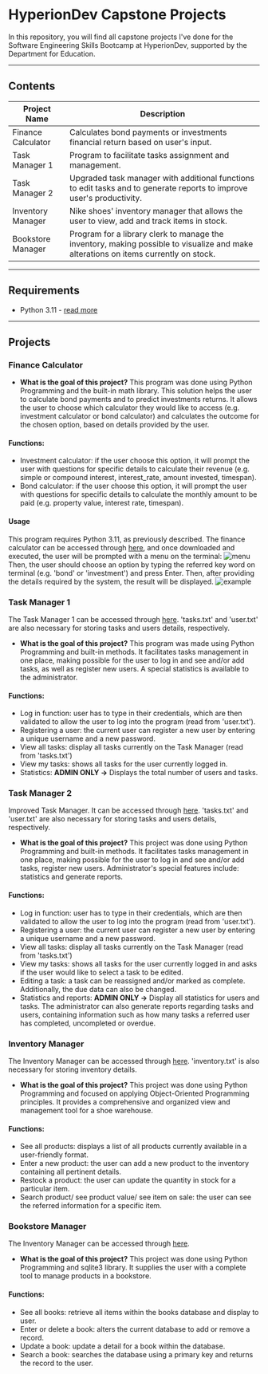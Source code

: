 # HyperionDev Capstone Projects

In this repository, you will find all capstone projects I've done for the Software Engineering Skills Bootcamp at HyperionDev, supported by the Department for Education.

---
## Contents

| Project Name | Description |
|--------------|-------------|
| Finance Calculator | Calculates bond payments or investments financial return based on user's input. |
| Task Manager 1 | Program to facilitate tasks assignment and management. |
| Task Manager 2 | Upgraded task manager with additional functions to edit tasks and to generate reports to improve user's productivity. |
| Inventory Manager | Nike shoes' inventory manager that allows the user to view, add and track items in stock. |
| Bookstore Manager | Program for a library clerk to manage the inventory, making possible to visualize and make alterations on items currently on stock. |

---
## Requirements

- Python 3.11 - [read more](https://www.python.org/downloads/release/python-3110/)
---

## Projects
### Finance Calculator

* **What is the goal of this project?**  This program was done using Python Programming and the built-in math library. This solution helps the user to calculate bond payments and to predict investments returns. It allows the user to choose which calculator they would like to access (e.g. investment calculator or bond calculator) and calculates the outcome for the chosen option, based on details provided by the user.

#### Functions:
* Investment calculator: if the user choose this option, it will prompt the user with questions for specific details to calculate their revenue (e.g. simple or compound interest, interest_rate, amount invested, timespan).
* Bond calculator: if the user choose this option, it will prompt the user with questions for specific details to calculate the monthly amount to be paid (e.g. property value, interest rate, timespan).

#### Usage
This program requires Python 3.11, as previously described. The finance calculator can be accessed through [here](finance_calculator/), and once downloaded and executed, the user will be prompted with a menu on the terminal:
![menu]([https://github.com/juliaalencarb/finalCapstone/blob/d76a143ef1f576c5645362531c707288066fadab/images/task_manager_menu.png])
Then, the user should choose an option by typing the referred key word on terminal (e.g. 'bond' or 'investment') and press Enter. Then, after providing the details required by the system, the result will be displayed.
![example]([https://github.com/juliaalencarb/finalCapstone/blob/d76a143ef1f576c5645362531c707288066fadab/images/finance_calculator_example.png])


### Task Manager 1

The Task Manager 1 can be accessed through [here](task_manager_1/). 'tasks.txt' and 'user.txt' are also necessary for storing tasks and users details, respectively.
* **What is the goal of this project?**  This program was made using Python Programming and built-in methods. It facilitates tasks management in one place, making possible for the user to log in and see and/or add tasks, as well as register new users. A special statistics is available to the administrator.

#### Functions:
* Log in function: user has to type in their credentials, which are then validated to allow the user to log into the program (read from 'user.txt').
* Registering a user: the current user can register a new user by entering a unique username and a new password.
* View all tasks: display all tasks currently on the Task Manager (read from 'tasks.txt')
* View my tasks: shows all tasks for the user currently logged in.
* Statistics: **ADMIN ONLY ->** Displays the total number of users and tasks.


### Task Manager 2

Improved Task Manager. It can be accessed through [here](task_manager_2/). 'tasks.txt' and 'user.txt' are also necessary for storing tasks and users details, respectively.
* **What is the goal of this project?**  This project was done using Python Programming and built-in methods. It facilitates tasks management in one place, making possible for the user to log in and see and/or add tasks, register new users. Administrator's special features include: statistics and generate reports.

#### Functions:
* Log in function: user has to type in their credentials, which are then validated to allow the user to log into the program (read from 'user.txt').
* Registering a user: the current user can register a new user by entering a unique username and a new password.
* View all tasks: display all tasks currently on the Task Manager (read from 'tasks.txt')
* View my tasks: shows all tasks for the user currently logged in and asks if the user would like to select a task to be edited.
* Editing a task: a task can be reassigned and/or marked as complete. Additionally, the due data can also be changed.
* Statistics and reports: **ADMIN ONLY ->** Display all statistics for users and tasks. The administrator can also generate reports regarding tasks and users, containing information such as how many tasks a referred user has completed, uncompleted or overdue.


### Inventory Manager

The Inventory Manager can be accessed through [here](inventory_manager/). 'inventory.txt' is also necessary for storing inventory details.
* **What is the goal of this project?**  This project was done using Python Programming and focused on applying Object-Oriented Programming principles. It provides a comprehensive and organized view and management tool for a shoe warehouse.

#### Functions:
* See all products: displays a list of all products currently available in a user-friendly format.
* Enter a new product: the user can add a new product to the inventory containing all pertinent details.
* Restock a product: the user can update the quantity in stock for a particular item.
* Search product/ see product value/ see item on sale: the user can see the referred information for a specific item.


### Bookstore Manager

The Inventory Manager can be accessed through [here](bookstore_manager/).
* **What is the goal of this project?**  This project was done using Python Programming and sqlite3 library. It supplies the user with a complete tool to manage products in a bookstore.

#### Functions:
* See all books: retrieve all items within the books database and display to user.
* Enter or delete a book: alters the current database to add or remove a record.
* Update a book: update a detail for a book within the database.
* Search a book: searches the database using a primary key and returns the record to the user.
